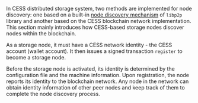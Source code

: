 In CESS distributed storage system, two methods are implemented for node discovery: one based on a built-in [node discovery mechanism](https://docs.libp2p.io/concepts/discovery-routing/overview/) of `libp2p` library and another based on the CESS blockchain network implementation. This section mainly introduces how CESS-based storage nodes discover nodes within the blockchain.

As a storage node, it must have a CESS network identity - the CESS account (wallet account). It then issues a signed transaction `register` to become a storage node.

Before the storage node is activated, its identity is determined by the configuration file and the machine information. Upon registration, the node reports its identity to the blockchain network. Any node in the network can obtain identity information of other peer nodes and keep track of them to complete the node discovery process.
